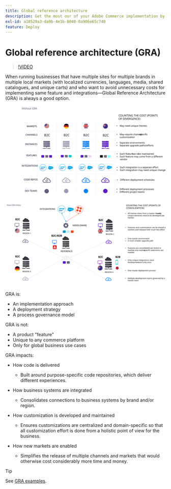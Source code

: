 ```yaml
---
title: Global reference architecture
description: Get the most our of your Adobe Commerce implementation by leveraging a global reference architecture.
exl-id: a18529a3-da9b-4e1b-8048-0a906e65c740
feature: Deploy
---
```


# Global reference architecture (GRA)

>[!VIDEO](https://video.tv.adobe.com/v/3410528/?quality=12&learn=on)

When running businesses that have multiple sites for multiple brands in multiple local markets (with localized currencies, languages, media, shared catalogues, and unique carts) and who want to avoid unnecessary costs for implementing same feature and integrations—Global Reference Architecture (GRA) is always a good option.

![Table explaining the cost of divergence in architecture](../../../assets/playbooks/divergent-architecture.svg)

![Table explaining the cost of consolidated in architecture](../../../assets/playbooks/consolidated-architecture.svg)

GRA is:

- An implementation approach
- A deployment strategy
- A process governance model

GRA is not:

- A product "feature"
- Unique to any commerce platform
- Only for global business use cases

GRA impacts:

- How code is delivered

  - Built around purpose-specific code repositories, which deliver different experiences.

- How business systems are integrated

  - Consolidates connections to business systems by brand and/or region.

- How customization is developed and maintained

  - Ensures customizations are centralized and domain-specific so that all customization effort is done from a holistic point of view for the business.

- How new markets are enabled

  - Simplifies the release of multiple channels and markets that would otherwise cost considerably more time and money.

>[!TIP]
>
>See [GRA examples](examples.md).
